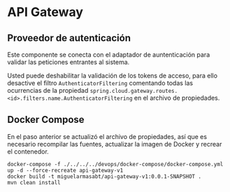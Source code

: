 # API Gateway

## Proveedor de autenticación
Este componente se conecta con el adaptador de auntenticación para validar las peticiones entrantes al sistema. 

Usted puede deshabilitar la validación de los tokens de acceso, para ello desactive el filtro `AuthenticatorFiltering`
comentando todas las ocurrencias de la propiedad `spring.cloud.gateway.routes.<id>.filters.name.AuthenticatorFiltering`
en el archivo de propiedades.

## Docker Compose
En el paso anterior se actualizó el archivo de propiedades, así que es necesario recompilar las fuentes, actualizar la
imagen de Docker y recrear el contenedor.
```shell script
docker-compose -f ./../../../devops/docker-compose/docker-compose.yml up -d --force-recreate api-gateway-v1
docker build -t miguelarmasabt/api-gateway-v1:0.0.1-SNAPSHOT .
mvn clean install
```